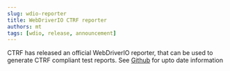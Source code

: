 ```yaml
---
slug: wdio-reporter
title: WebDriverIO CTRF reporter
authors: mt
tags: [wdio, release, announcement]
---
```


CTRF has released an official WebDriverIO reporter, that can be used to generate CTRF compliant test reports. See [Github](https://github.com/ctrf-io/wdio-ctrf-json-reporter) for upto date information
